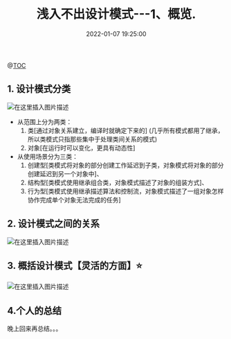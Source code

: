 ﻿---
title: 浅入不出设计模式---1、概览.
date: 2022-01-07 19:25:00
top: true
cover: true
toc: true
mathjax: false
categories: 后端
tags:
  - 后端
  - Java
  - 架构
---

@[TOC](目录)
## 1. 设计模式分类
![在这里插入图片描述](https://i-blog.csdnimg.cn/blog_migrate/63bee5fac5d64a1214ea6d7a1f2976b5.png)
- 从范围上分为两类：
	1. 类[通过对象关系建立，编译时就确定下来的] (几乎所有模式都用了继承，所以类模式只指那些集中于处理类间关系的模式)
	2. 对象[在运行时可以变化，更具有动态性]
- 从使用场景分为三类：
	1. 创建型[类模式将对象的部分创建工作延迟到子类，对象模式将对象的部分创建延迟到另一个对象中]、
	2. 结构型[类模式使用继承组合类，对象模式描述了对象的组装方式]、
	3. 行为型[类模式使用继承描述算法和控制流，对象模式描述了一组对象怎样协作完成单个对象无法完成的任务]

## 2. 设计模式之间的关系
![在这里插入图片描述](https://i-blog.csdnimg.cn/blog_migrate/b4d560f6378aa8926499f72996929289.png)

## 3. 概括设计模式【灵活的方面】⭐️
![在这里插入图片描述](https://i-blog.csdnimg.cn/blog_migrate/8d4b48bfc8a6301070d71033f8f48e0c.png)

## 4.个人的总结

晚上回来再总结。。。
